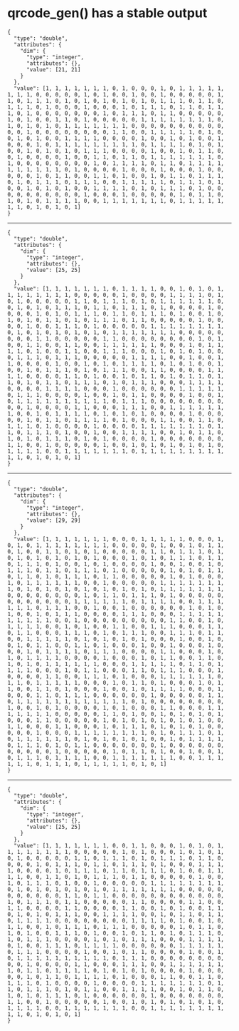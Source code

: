 # qrcode_gen() has a stable output

    {
      "type": "double",
      "attributes": {
        "dim": {
          "type": "integer",
          "attributes": {},
          "value": [21, 21]
        }
      },
      "value": [1, 1, 1, 1, 1, 1, 1, 0, 1, 0, 0, 0, 1, 0, 1, 1, 1, 1, 1, 1, 1, 1, 0, 0, 0, 0, 0, 1, 0, 1, 0, 0, 1, 0, 0, 1, 0, 0, 0, 0, 0, 1, 1, 0, 1, 1, 1, 0, 1, 0, 1, 0, 1, 0, 1, 0, 1, 0, 1, 1, 1, 0, 1, 1, 0, 1, 1, 1, 0, 1, 0, 0, 0, 1, 0, 0, 0, 1, 0, 1, 1, 1, 0, 1, 1, 0, 1, 1, 1, 0, 1, 0, 0, 0, 0, 0, 0, 0, 1, 0, 1, 1, 1, 0, 1, 1, 0, 0, 0, 0, 0, 1, 0, 1, 0, 0, 1, 1, 0, 1, 0, 0, 0, 0, 0, 1, 1, 1, 1, 1, 1, 1, 1, 0, 1, 0, 1, 0, 1, 0, 1, 1, 1, 1, 1, 1, 1, 0, 0, 0, 0, 0, 0, 0, 0, 0, 0, 0, 0, 1, 0, 0, 0, 0, 0, 0, 0, 0, 1, 1, 0, 0, 1, 1, 1, 1, 1, 0, 1, 0, 0, 1, 0, 1, 0, 0, 1, 1, 1, 1, 0, 0, 0, 0, 1, 0, 0, 1, 0, 1, 0, 0, 1, 0, 0, 0, 1, 0, 1, 1, 1, 1, 1, 1, 1, 1, 1, 0, 1, 1, 1, 1, 0, 1, 0, 1, 0, 0, 1, 0, 1, 0, 1, 0, 1, 1, 1, 0, 0, 0, 0, 1, 0, 0, 1, 0, 1, 1, 0, 0, 1, 0, 0, 0, 0, 1, 0, 0, 1, 1, 0, 1, 1, 0, 1, 1, 1, 1, 1, 1, 1, 0, 1, 0, 0, 0, 0, 0, 0, 0, 0, 1, 0, 1, 1, 1, 1, 0, 1, 1, 0, 1, 1, 1, 1, 1, 1, 1, 1, 1, 1, 0, 1, 0, 0, 0, 0, 1, 0, 0, 0, 1, 0, 0, 0, 1, 0, 0, 0, 0, 0, 1, 0, 1, 1, 0, 0, 1, 1, 0, 1, 0, 0, 1, 0, 1, 1, 0, 1, 1, 1, 0, 1, 0, 1, 1, 1, 0, 1, 1, 1, 0, 0, 1, 1, 1, 1, 1, 0, 1, 1, 1, 0, 1, 0, 0, 1, 0, 1, 0, 1, 0, 0, 1, 1, 1, 1, 0, 1, 0, 1, 1, 1, 0, 1, 0, 0, 0, 0, 0, 0, 0, 0, 0, 0, 1, 0, 0, 0, 1, 0, 0, 0, 0, 0, 1, 0, 1, 1, 0, 1, 0, 1, 0, 1, 1, 1, 1, 0, 0, 1, 1, 1, 1, 1, 1, 1, 0, 1, 1, 1, 1, 1, 1, 1, 0, 1, 0, 1, 0, 1]
    }

---

    {
      "type": "double",
      "attributes": {
        "dim": {
          "type": "integer",
          "attributes": {},
          "value": [25, 25]
        }
      },
      "value": [1, 1, 1, 1, 1, 1, 1, 0, 1, 1, 1, 1, 0, 0, 1, 0, 1, 0, 1, 1, 1, 1, 1, 1, 1, 1, 0, 0, 0, 0, 0, 1, 0, 0, 0, 0, 1, 1, 1, 1, 0, 1, 0, 1, 0, 0, 0, 0, 0, 1, 1, 0, 1, 1, 1, 0, 1, 0, 1, 1, 1, 1, 1, 1, 0, 0, 1, 0, 1, 0, 1, 1, 1, 0, 1, 1, 0, 1, 1, 1, 0, 1, 0, 0, 0, 0, 1, 0, 0, 0, 0, 1, 0, 1, 0, 1, 1, 1, 0, 1, 1, 0, 1, 1, 1, 0, 1, 0, 0, 1, 0, 1, 0, 1, 0, 1, 1, 0, 1, 0, 1, 1, 1, 0, 1, 1, 0, 0, 0, 0, 0, 1, 0, 0, 0, 0, 1, 0, 0, 1, 1, 1, 0, 1, 0, 0, 0, 0, 0, 1, 1, 1, 1, 1, 1, 1, 1, 0, 1, 0, 1, 0, 1, 0, 1, 0, 1, 0, 1, 1, 1, 1, 1, 1, 1, 0, 0, 0, 0, 0, 0, 0, 0, 1, 1, 0, 0, 0, 0, 0, 1, 1, 0, 0, 0, 0, 0, 0, 0, 0, 1, 0, 1, 0, 0, 1, 1, 0, 0, 1, 1, 0, 0, 1, 1, 1, 1, 1, 1, 0, 0, 0, 1, 0, 1, 1, 1, 1, 0, 1, 0, 0, 1, 1, 0, 0, 1, 1, 1, 0, 0, 0, 1, 0, 1, 0, 1, 0, 0, 0, 1, 1, 1, 0, 1, 1, 1, 0, 0, 0, 0, 0, 1, 1, 1, 1, 0, 0, 1, 0, 0, 1, 1, 0, 0, 0, 0, 1, 0, 0, 1, 0, 1, 0, 1, 1, 1, 1, 0, 1, 0, 1, 0, 0, 1, 0, 0, 1, 0, 1, 1, 1, 0, 1, 0, 1, 1, 1, 0, 0, 1, 1, 0, 0, 0, 0, 1, 1, 1, 1, 0, 0, 0, 0, 1, 1, 0, 1, 0, 0, 1, 0, 1, 1, 0, 1, 0, 1, 1, 0, 1, 1, 0, 1, 0, 1, 1, 0, 1, 1, 1, 0, 1, 0, 1, 1, 1, 0, 0, 0, 1, 1, 1, 1, 0, 0, 0, 0, 1, 1, 1, 1, 0, 0, 0, 1, 0, 0, 0, 0, 0, 0, 1, 1, 1, 1, 1, 0, 1, 1, 1, 0, 0, 0, 0, 1, 0, 0, 1, 0, 1, 1, 0, 0, 0, 0, 1, 0, 0, 1, 0, 1, 1, 1, 1, 1, 1, 1, 1, 1, 1, 0, 1, 1, 1, 0, 0, 0, 0, 0, 0, 0, 0, 0, 0, 1, 0, 0, 0, 0, 1, 1, 0, 0, 0, 1, 1, 1, 0, 0, 1, 1, 1, 1, 1, 1, 1, 0, 0, 1, 0, 1, 1, 1, 1, 0, 1, 0, 1, 0, 1, 0, 0, 0, 0, 1, 0, 0, 0, 0, 0, 1, 0, 1, 1, 0, 1, 1, 1, 1, 0, 1, 0, 0, 0, 1, 1, 0, 0, 1, 1, 0, 1, 1, 1, 0, 1, 0, 0, 0, 0, 1, 0, 0, 0, 0, 1, 1, 1, 1, 1, 1, 1, 0, 1, 1, 0, 1, 1, 1, 0, 1, 0, 0, 1, 0, 0, 1, 1, 1, 1, 0, 0, 1, 0, 1, 1, 0, 1, 0, 1, 0, 1, 1, 1, 0, 1, 0, 1, 0, 0, 0, 0, 1, 0, 0, 0, 0, 0, 0, 0, 1, 1, 0, 0, 1, 0, 0, 0, 0, 0, 1, 0, 0, 1, 0, 1, 0, 1, 0, 1, 0, 1, 0, 1, 1, 1, 1, 0, 0, 1, 1, 1, 1, 1, 1, 1, 0, 1, 1, 1, 1, 1, 1, 1, 1, 1, 1, 1, 0, 1, 0, 1, 0, 1]
    }

---

    {
      "type": "double",
      "attributes": {
        "dim": {
          "type": "integer",
          "attributes": {},
          "value": [29, 29]
        }
      },
      "value": [1, 1, 1, 1, 1, 1, 1, 0, 0, 0, 1, 1, 1, 1, 1, 0, 0, 0, 1, 0, 1, 0, 1, 1, 1, 1, 1, 1, 1, 1, 0, 0, 0, 0, 0, 1, 0, 0, 1, 0, 1, 1, 0, 1, 0, 0, 1, 1, 0, 1, 0, 1, 0, 0, 0, 0, 0, 1, 1, 0, 1, 1, 1, 0, 1, 0, 1, 0, 1, 0, 1, 0, 1, 0, 1, 0, 0, 0, 1, 0, 1, 0, 1, 1, 1, 0, 1, 1, 0, 1, 1, 1, 0, 1, 0, 0, 1, 0, 1, 0, 0, 0, 0, 1, 0, 0, 1, 0, 0, 1, 0, 1, 1, 1, 0, 1, 1, 0, 1, 1, 1, 0, 1, 0, 0, 0, 0, 0, 1, 0, 1, 0, 1, 1, 0, 1, 1, 0, 1, 0, 1, 1, 1, 0, 1, 1, 0, 0, 0, 0, 0, 1, 0, 1, 0, 0, 0, 1, 0, 1, 1, 1, 1, 1, 1, 0, 0, 1, 0, 0, 0, 0, 0, 1, 1, 1, 1, 1, 1, 1, 1, 0, 1, 0, 1, 0, 1, 0, 1, 0, 1, 0, 1, 0, 1, 0, 1, 1, 1, 1, 1, 1, 1, 0, 0, 0, 0, 0, 0, 0, 0, 1, 0, 1, 1, 0, 1, 1, 1, 0, 1, 0, 0, 0, 0, 0, 0, 0, 0, 0, 0, 0, 0, 1, 1, 1, 1, 1, 1, 0, 1, 1, 1, 1, 0, 0, 1, 1, 1, 1, 1, 1, 0, 1, 1, 1, 0, 0, 1, 0, 0, 1, 0, 0, 0, 0, 0, 0, 1, 0, 1, 0, 1, 0, 0, 1, 0, 1, 1, 1, 0, 0, 0, 0, 1, 1, 1, 0, 0, 0, 1, 1, 1, 1, 1, 1, 1, 1, 1, 1, 0, 0, 1, 0, 0, 0, 0, 0, 0, 0, 0, 0, 1, 1, 0, 0, 1, 0, 1, 1, 1, 1, 0, 0, 1, 0, 1, 0, 0, 1, 1, 0, 0, 1, 1, 1, 0, 0, 0, 1, 1, 0, 1, 1, 0, 0, 0, 1, 1, 1, 0, 1, 0, 1, 1, 1, 0, 0, 1, 1, 1, 0, 1, 1, 0, 0, 1, 1, 1, 1, 1, 0, 1, 0, 1, 0, 1, 0, 1, 0, 0, 0, 1, 0, 0, 1, 0, 0, 1, 0, 1, 1, 0, 0, 1, 1, 0, 1, 0, 0, 0, 1, 0, 0, 1, 0, 0, 0, 1, 0, 0, 0, 1, 0, 1, 1, 1, 1, 0, 1, 1, 1, 0, 0, 0, 0, 1, 1, 0, 0, 0, 1, 0, 1, 0, 1, 1, 1, 1, 0, 0, 0, 0, 1, 0, 0, 0, 1, 0, 1, 1, 0, 0, 1, 1, 0, 1, 0, 1, 0, 1, 1, 1, 1, 1, 1, 0, 0, 0, 1, 1, 1, 1, 1, 0, 1, 1, 0, 1, 1, 1, 1, 0, 0, 0, 1, 0, 1, 1, 0, 0, 0, 1, 1, 0, 1, 1, 1, 0, 0, 0, 1, 0, 0, 0, 0, 1, 1, 0, 0, 1, 1, 1, 0, 1, 0, 0, 0, 1, 1, 1, 1, 1, 1, 0, 1, 1, 0, 1, 1, 1, 1, 1, 0, 0, 0, 1, 0, 1, 1, 0, 1, 0, 0, 0, 1, 0, 1, 1, 0, 0, 1, 1, 0, 1, 0, 0, 0, 1, 0, 0, 1, 0, 1, 1, 1, 1, 0, 0, 0, 1, 0, 0, 0, 1, 1, 0, 1, 1, 1, 0, 0, 0, 0, 0, 0, 1, 0, 0, 0, 0, 0, 1, 1, 0, 1, 1, 1, 1, 1, 1, 1, 1, 1, 1, 1, 1, 0, 1, 0, 0, 0, 0, 0, 0, 0, 0, 1, 0, 0, 1, 0, 1, 0, 0, 0, 0, 1, 0, 1, 0, 0, 0, 1, 1, 0, 0, 0, 1, 1, 1, 1, 1, 1, 1, 0, 0, 0, 0, 0, 1, 1, 0, 1, 0, 0, 1, 0, 1, 0, 1, 0, 1, 0, 0, 0, 1, 1, 0, 0, 0, 0, 0, 1, 0, 1, 0, 1, 0, 1, 0, 1, 0, 1, 0, 0, 1, 1, 0, 0, 0, 1, 1, 0, 0, 0, 1, 0, 1, 1, 1, 0, 1, 0, 1, 0, 1, 0, 0, 0, 0, 0, 1, 0, 0, 0, 1, 1, 1, 1, 1, 1, 1, 1, 0, 1, 0, 1, 1, 1, 0, 1, 0, 1, 1, 1, 1, 1, 1, 0, 1, 0, 1, 0, 1, 0, 1, 0, 0, 1, 0, 1, 1, 1, 1, 0, 1, 1, 1, 0, 1, 0, 1, 1, 0, 0, 0, 0, 0, 0, 0, 1, 0, 0, 0, 0, 0, 0, 0, 0, 0, 0, 0, 1, 0, 0, 0, 0, 0, 1, 0, 1, 1, 0, 1, 0, 0, 1, 0, 0, 1, 0, 1, 1, 1, 0, 1, 1, 1, 1, 0, 0, 1, 1, 1, 1, 1, 1, 1, 0, 0, 1, 1, 1, 1, 1, 1, 0, 1, 1, 1, 0, 1, 1, 1, 1, 1, 0, 1, 0, 1]
    }

---

    {
      "type": "double",
      "attributes": {
        "dim": {
          "type": "integer",
          "attributes": {},
          "value": [25, 25]
        }
      },
      "value": [1, 1, 1, 1, 1, 1, 1, 0, 0, 1, 1, 0, 0, 0, 1, 0, 1, 0, 1, 1, 1, 1, 1, 1, 1, 1, 0, 0, 0, 0, 0, 1, 0, 1, 0, 0, 0, 1, 0, 1, 0, 1, 0, 1, 0, 0, 0, 0, 0, 1, 1, 0, 1, 1, 1, 0, 1, 0, 1, 1, 1, 0, 1, 1, 0, 0, 0, 0, 1, 0, 1, 1, 1, 0, 1, 1, 0, 1, 1, 1, 0, 1, 0, 0, 0, 1, 1, 1, 1, 0, 0, 0, 0, 1, 0, 1, 1, 1, 0, 1, 1, 0, 1, 1, 1, 0, 1, 0, 0, 1, 1, 1, 1, 0, 0, 1, 1, 0, 1, 0, 1, 1, 1, 0, 1, 1, 0, 0, 0, 0, 0, 1, 0, 0, 1, 0, 1, 1, 1, 0, 1, 0, 0, 1, 0, 0, 0, 0, 0, 1, 1, 1, 1, 1, 1, 1, 1, 0, 1, 0, 1, 0, 1, 0, 1, 0, 1, 0, 1, 1, 1, 1, 1, 1, 1, 0, 0, 0, 0, 0, 0, 0, 0, 0, 0, 0, 1, 1, 0, 1, 1, 0, 0, 0, 0, 0, 0, 0, 0, 0, 0, 0, 0, 1, 0, 1, 1, 1, 0, 1, 1, 0, 0, 0, 0, 0, 1, 1, 0, 0, 0, 0, 1, 1, 0, 0, 1, 1, 0, 0, 0, 0, 1, 1, 0, 0, 0, 0, 1, 1, 0, 0, 1, 0, 1, 0, 0, 1, 1, 0, 1, 0, 1, 0, 1, 1, 1, 0, 0, 1, 1, 1, 1, 0, 0, 1, 0, 1, 1, 0, 1, 1, 0, 1, 1, 1, 1, 0, 0, 0, 0, 0, 0, 0, 0, 1, 1, 1, 1, 0, 1, 0, 0, 1, 0, 1, 1, 0, 0, 1, 0, 1, 1, 1, 0, 1, 1, 1, 0, 0, 0, 0, 0, 1, 0, 1, 1, 0, 1, 0, 1, 0, 0, 1, 1, 1, 0, 1, 0, 0, 1, 0, 1, 1, 0, 1, 0, 1, 1, 1, 0, 1, 0, 1, 1, 1, 0, 0, 0, 0, 1, 0, 1, 0, 1, 1, 1, 0, 0, 0, 1, 1, 1, 1, 0, 1, 0, 0, 1, 1, 1, 0, 1, 1, 1, 1, 0, 0, 0, 0, 0, 0, 1, 1, 1, 1, 1, 0, 1, 1, 1, 0, 0, 0, 0, 1, 0, 0, 1, 0, 1, 1, 0, 0, 0, 0, 1, 0, 0, 1, 0, 1, 1, 1, 1, 1, 1, 1, 1, 1, 1, 0, 1, 1, 1, 0, 0, 0, 0, 0, 0, 0, 0, 0, 0, 1, 0, 0, 0, 0, 1, 1, 0, 0, 0, 1, 1, 1, 0, 0, 1, 1, 1, 1, 1, 1, 1, 0, 1, 1, 0, 1, 1, 1, 1, 0, 1, 0, 1, 0, 1, 0, 0, 0, 0, 1, 0, 0, 0, 0, 0, 1, 0, 1, 1, 0, 1, 1, 1, 1, 0, 1, 0, 0, 0, 1, 1, 0, 0, 1, 1, 0, 1, 1, 1, 0, 1, 0, 0, 0, 0, 1, 0, 0, 0, 0, 1, 1, 1, 1, 1, 1, 1, 0, 1, 1, 0, 1, 1, 1, 0, 1, 0, 1, 1, 0, 0, 1, 1, 1, 1, 0, 0, 1, 0, 1, 1, 0, 1, 0, 1, 0, 1, 1, 1, 0, 1, 0, 0, 0, 0, 0, 0, 1, 0, 0, 0, 0, 0, 0, 0, 1, 1, 0, 0, 1, 0, 0, 0, 0, 0, 1, 0, 0, 1, 0, 1, 0, 1, 0, 1, 0, 1, 0, 1, 1, 1, 1, 0, 0, 1, 1, 1, 1, 1, 1, 1, 0, 0, 1, 1, 1, 1, 1, 1, 1, 1, 1, 1, 0, 1, 0, 1, 0, 1]
    }

